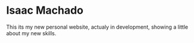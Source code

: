 # Isaac Machado 
This its my new personal website, actualy in development, showing a little about my new skills.  
